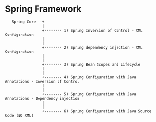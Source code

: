 # Spring Framework 
       
       Spring Core --+
                     |
                     +-------- 1) Spring Inversion of Control - XML Configuration
                     |
                     |
                     +-------- 2) Spring dependency injection - XML Configuration
                     |
                     |
                     +-------- 3) Spring Bean Scopes and Lifecycle
                     |
                     |
                     +-------- 4) Spring Configuration with Java Annotations - Inversion of Control
                     |
                     |
                     +-------- 5) Spring Configuration with Java Annotations - Dependency injection
                     |
                     |
                     +-------- 6) Spring Configuration with Java Source Code (NO XML)
